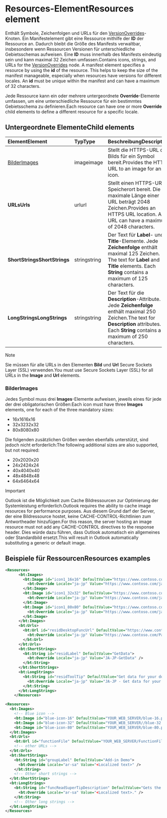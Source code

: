 # <a name="resources-element"></a><span data-ttu-id="22b06-101">Resources-Element</span><span class="sxs-lookup"><span data-stu-id="22b06-101">Resources element</span></span>

<span data-ttu-id="22b06-p101">Enthält Symbole, Zeichenfolgen und URLs für den [VersionOverrides](versionoverrides.md)-Knoten. Ein Manifestelement gibt eine Ressource mithilfe der **ID** der Ressource an. Dadurch bleibt die Größe des Manifests verwaltbar, insbesondere wenn Ressourcen Versionen für unterschiedliche Gebietsschemas aufweisen. Eine **ID** muss innerhalb des Manifests eindeutig sein und kann maximal 32 Zeichen umfassen.</span><span class="sxs-lookup"><span data-stu-id="22b06-p101">Contains icons, strings, and URLs for the [VersionOverrides](versionoverrides.md) node. A manifest element specifies a resource by using the **id** of the resource. This helps to keep the size of the manifest manageable, especially when resources have versions for different locales. An **id** must be unique within the manifest and can have a maximum of 32 characters.</span></span>

<span data-ttu-id="22b06-106">Jede Ressource kann ein oder mehrere untergeordnete **Override**-Elemente umfassen, um eine unterschiedliche Ressource für ein bestimmtes Gebietsschema zu definieren.</span><span class="sxs-lookup"><span data-stu-id="22b06-106">Each resource can have one or more **Override** child elements to define a different resource for a specific locale.</span></span>

## <a name="child-elements"></a><span data-ttu-id="22b06-107">Untergeordnete Elemente</span><span class="sxs-lookup"><span data-stu-id="22b06-107">Child elements</span></span>

|  <span data-ttu-id="22b06-108">Element</span><span class="sxs-lookup"><span data-stu-id="22b06-108">Element</span></span> |  <span data-ttu-id="22b06-109">Typ</span><span class="sxs-lookup"><span data-stu-id="22b06-109">Type</span></span>  |  <span data-ttu-id="22b06-110">Beschreibung</span><span class="sxs-lookup"><span data-stu-id="22b06-110">Description</span></span>  |
|:-----|:-----|:-----|
|  [<span data-ttu-id="22b06-111">Bilder</span><span class="sxs-lookup"><span data-stu-id="22b06-111">Images</span></span>](#images)            |  <span data-ttu-id="22b06-112">image</span><span class="sxs-lookup"><span data-stu-id="22b06-112">image</span></span>   |  <span data-ttu-id="22b06-113">Stellt die HTTPS-URL des Bilds für ein Symbol bereit.</span><span class="sxs-lookup"><span data-stu-id="22b06-113">Provides the HTTPS URL to an image for an icon.</span></span> |
|  <span data-ttu-id="22b06-114">**URLs**</span><span class="sxs-lookup"><span data-stu-id="22b06-114">**Urls**</span></span>                |  <span data-ttu-id="22b06-115">url</span><span class="sxs-lookup"><span data-stu-id="22b06-115">url</span></span>     |  <span data-ttu-id="22b06-p102">Stellt einen HTTPS-URL-Speicherort bereit. Die maximale Länge einer URL beträgt 2048 Zeichen.</span><span class="sxs-lookup"><span data-stu-id="22b06-p102">Provides an HTTPS URL location. A URL can have a maximum of 2048 characters.</span></span> |
|  <span data-ttu-id="22b06-118">**ShortStrings**</span><span class="sxs-lookup"><span data-stu-id="22b06-118">**ShortStrings**</span></span> |  <span data-ttu-id="22b06-119">string</span><span class="sxs-lookup"><span data-stu-id="22b06-119">string</span></span>  |  <span data-ttu-id="22b06-p103">Der Text für **Label**- und **Title**-Elemente. Jede **Zeichenfolge** enthält maximal 125 Zeichen. </span><span class="sxs-lookup"><span data-stu-id="22b06-p103">The text for **Label** and **Title** elements. Each **String** contains a maximum of 125 characters.</span></span>|
|  <span data-ttu-id="22b06-122">**LongStrings**</span><span class="sxs-lookup"><span data-stu-id="22b06-122">**LongStrings**</span></span>  |  <span data-ttu-id="22b06-123">string</span><span class="sxs-lookup"><span data-stu-id="22b06-123">string</span></span>  | <span data-ttu-id="22b06-p104">Der Text für die **Description**-Attribute. Jede **Zeichenfolge** enthält maximal 250 Zeichen.</span><span class="sxs-lookup"><span data-stu-id="22b06-p104">The text for **Description** attributes. Each **String** contains a maximum of 250 characters.</span></span>|

> [!NOTE]
> <span data-ttu-id="22b06-126">Sie müssen für alle URLs in den Elementen **Bild** und **Url** Secure Sockets Layer (SSL) verwenden.</span><span class="sxs-lookup"><span data-stu-id="22b06-126">You must use Secure Sockets Layer (SSL) for all URLs in the  **Image** and **Url** elements.</span></span>

### <a name="images"></a><span data-ttu-id="22b06-127">Bilder</span><span class="sxs-lookup"><span data-stu-id="22b06-127">Images</span></span>
<span data-ttu-id="22b06-128">Jedes Symbol muss drei  **Images**-Elemente aufweisen, jeweils eines für jede der drei obligatorischen Größen:</span><span class="sxs-lookup"><span data-stu-id="22b06-128">Each icon must have three  **Images** elements, one for each of the three mandatory sizes:</span></span>

- <span data-ttu-id="22b06-129">16x16</span><span class="sxs-lookup"><span data-stu-id="22b06-129">16x16</span></span>
- <span data-ttu-id="22b06-130">32x32</span><span class="sxs-lookup"><span data-stu-id="22b06-130">32x32</span></span>
- <span data-ttu-id="22b06-131">80x80</span><span class="sxs-lookup"><span data-stu-id="22b06-131">80x80</span></span>

<span data-ttu-id="22b06-132">Die folgenden zusätzlichen Größen werden ebenfalls unterstützt, sind jedoch nicht erforderlich:</span><span class="sxs-lookup"><span data-stu-id="22b06-132">The following additional sizes are also supported, but not required:</span></span>

- <span data-ttu-id="22b06-133">20x20</span><span class="sxs-lookup"><span data-stu-id="22b06-133">20x20</span></span>
- <span data-ttu-id="22b06-134">24x24</span><span class="sxs-lookup"><span data-stu-id="22b06-134">24x24</span></span>
- <span data-ttu-id="22b06-135">40x40</span><span class="sxs-lookup"><span data-stu-id="22b06-135">40x40</span></span>
- <span data-ttu-id="22b06-136">48x48</span><span class="sxs-lookup"><span data-stu-id="22b06-136">48x48</span></span>
- <span data-ttu-id="22b06-137">64x64</span><span class="sxs-lookup"><span data-stu-id="22b06-137">64x64</span></span>

> [!IMPORTANT] 
> <span data-ttu-id="22b06-138">Outlook ist die Möglichkeit zum Cache Bildressourcen zur Optimierung der Systemleistung erforderlich.</span><span class="sxs-lookup"><span data-stu-id="22b06-138">Outlook requires the ability to cache image resources for performance purposes.</span></span> <span data-ttu-id="22b06-139">Aus diesem Grund darf der Server, der eine Bildressource hostet, keine CACHE-CONTROL-Richtlinien zum Antwortheader hinzufügen.</span><span class="sxs-lookup"><span data-stu-id="22b06-139">For this reason, the server hosting an image resource must not add any CACHE-CONTROL directives to the response header.</span></span> <span data-ttu-id="22b06-140">Dies würde dazu führen, dass Outlook automatisch ein allgemeines oder Standardbild ersetzt.</span><span class="sxs-lookup"><span data-stu-id="22b06-140">This will result in Outlook automatically substituting a generic or default image.</span></span>    

## <a name="resources-examples"></a><span data-ttu-id="22b06-141">Beispiele für Ressourcen</span><span class="sxs-lookup"><span data-stu-id="22b06-141">Resources examples</span></span> 

```XML
<Resources>
      <bt:Images>
        <bt:Image id="icon1_16x16" DefaultValue="https://www.contoso.com/icon_default.png">
          <bt:Override Locale="ja-jp" Value="https://www.contoso.com/ja-jp16-icon_default.png" />
        </bt:Image>
        <bt:Image id="icon1_32x32" DefaultValue="https://www.contoso.com/icon_default.png">
          <bt:Override Locale="ja-jp" Value="https://www.contoso.com/ja-jp32-icon_default.png" />
        </bt:Image>
        <bt:Image id="icon1_80x80" DefaultValue="https://www.contoso.com/icon_default.png">
          <bt:Override Locale="ja-jp" Value="https://www.contoso.com/ja-jp80-icon_default.png" />
        </bt:Image>
      </bt:Images>
      <bt:Urls>
        <bt:Url id="residDesktopFuncUrl" DefaultValue="https://www.contoso.com/Pages/Home.aspx">
          <bt:Override Locale="ja-jp" Value="https://www.contoso.com/Pages/Home.aspx" />
        </bt:Url>
      </bt:Urls>
      <bt:ShortStrings>
        <bt:String id="residLabel" DefaultValue="GetData">
          <bt:Override Locale="ja-jp" Value="JA-JP-GetData" />
        </bt:String>
      </bt:ShortStrings>
      <bt:LongStrings>
        <bt:String id="residToolTip" DefaultValue="Get data for your document.">
          <bt:Override Locale="ja-jp" Value="JA-JP - Get data for your document." />
        </bt:String>
      </bt:LongStrings>
    </Resources>
```

```xml
<Resources>
  <bt:Images>
    <!-- Blue icon -->
    <bt:Image id="blue-icon-16" DefaultValue="YOUR_WEB_SERVER/blue-16.png"/>
    <bt:Image id="blue-icon-32" DefaultValue="YOUR_WEB_SERVER//blue-32.png"/>
    <bt:Image id="blue-icon-80" DefaultValue="YOUR_WEB_SERVER/blue-80.png"/>
  </bt:Images>
  <bt:Urls>
    <bt:Url id="functionFile" DefaultValue="YOUR_WEB_SERVER/FunctionFile/Functions.html"/>
    <!-- other URLs -->
  </bt:Urls>
  <bt:ShortStrings>
    <bt:String id="groupLabel" DefaultValue="Add-in Demo">
      <bt:Override Locale="ar-sa" Value="<Localized text>" />
    </bt:String>
    <!-- Other short strings -->
  </bt:ShortStrings>
  <bt:LongStrings>
    <bt:String id="funcReadSuperTipDescription" DefaultValue="Gets the subject of the message or appointment.">
      <bt:Override Locale="ar-sa" Value="<Localized text>." />
    </bt:String>
    <!-- Other long strings -->
  </bt:LongStrings>
</Resources>
```
